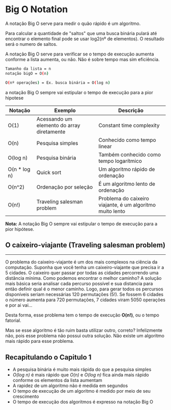 # Big O Notation

A notação Big O serve para medir o quão rápido é um algoritmo.

Para calcular a quantidade de "saltos" que uma busca binária pulará até encontrar o elemento final pode se usar log2(nº de elementos). O resultado será o numero de saltos.

A notação Big O serve para verificar se o tempo de execução aumenta conforme a lista aumenta, ou não. Não é sobre tempo mas sim eficiência.

```bash
Tamanho da lista = n
notação bigO = O(n)

O(nº operações) = Ex. busca binária = O(log n)
```

a notação Big O sempre vai estipular o tempo de execução para a pior hipotese

| Notação        | Exemplo           | Descrição                                         |
|----------------|-------------------|---------------------------------------------------|
| O(1)           | Acessando um elemento do array diretamente | Constant time complexity |
| O(n)           | Pesquisa simples  | Conhecido como tempo linear                       |
| O(log n)       | Pesquisa binária  | Também conhecido como tempo logarítmico           |
| O(n * log n)   | Quick sort        | Um algoritmo rápido de ordenação                  |
| O(n^2)         | Ordenação por seleção |  É um algoritmo lento de ordenação            |
| O(n!)          | Traveling salesman problem | Problema do caixeiro viajante, é um algoritmo muito lento |

**Nota:** A notação Big O sempre vai estipular o tempo de execução para a pior hipótese.

## O caixeiro-viajante (Traveling salesman problem)
---
O problema do caixeiro-viajante é um dos mais complexos na ciência da computação. Suponha que você tenha um caixeiro-viajante que precisa ir a 5 cidades. O caixeiro quer passar por todas as cidades percorrendo uma distância mínima. Como podemos encontrar o melhor caminho?
A solução mais básica seria analisar cada percurso possível e sua distancia para então definir qual é o menor caminho.
Logo, para gerar todos os percursos disponíveis seriam necessárias 120 permutações (5!). Se fossem 6 cidades o número aumenta para 720 permutações, 7 cidades viram 5050 operações e por ai vai...

Desta forma, esse problema tem o tempo de execução **O(n!)**, ou o tempo fatorial.

Mas se esse algoritmo é tão ruim basta utilizar outro, correto? Infelizmente não, pois esse problema não possui outra solução. Não existe um algoritmo mais rápido para esse problema.

## Recapitulando o Capitulo 1
- A pesquisa binária é muito mais rápida do que a pesquisa simples
- *O(log n)* é mais rápido que *O(n)* e *O(log n)* fica ainda mais rápido conforme os elementos da lista aumentam
- A rapidez de um algoritmo não é medida em segundos
- O tempo de execução de um algoritmo é medido por meio de seu crescimento
- O tempo de execução dos algoritmos é expresso na notação Big O
